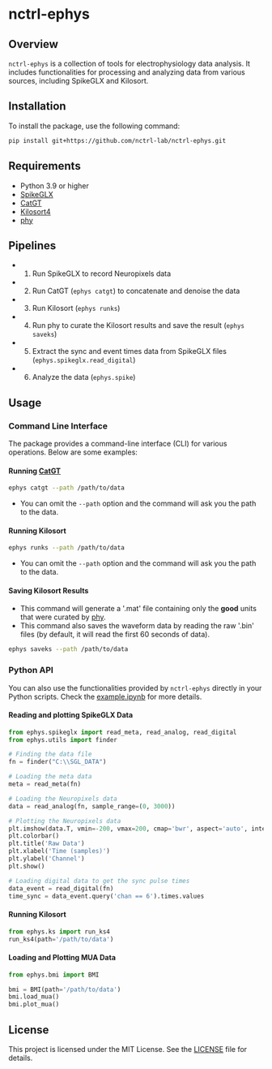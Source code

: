 # nctrl-ephys

## Overview
`nctrl-ephys` is a collection of tools for electrophysiology data analysis. It includes functionalities for processing and analyzing data from various sources, including SpikeGLX and Kilosort.

## Installation
To install the package, use the following command:
```bash
pip install git+https://github.com/nctrl-lab/nctrl-ephys.git
```

## Requirements
- Python 3.9 or higher
- [SpikeGLX](https://billkarsh.github.io/SpikeGLX/)
- [CatGT](https://billkarsh.github.io/SpikeGLX/#catgt)
- [Kilosort4](https://github.com/Mouseland/Kilosort)
- [phy](https://github.com/cortex-lab/phy)

## Pipelines
- 1. Run SpikeGLX to record Neuropixels data
- 2. Run CatGT (`ephys catgt`) to concatenate and denoise the data
- 3. Run Kilosort (`ephys runks`)
- 4. Run phy to curate the Kilosort results and save the result (`ephys saveks`)
- 5. Extract the sync and event times data from SpikeGLX files (`ephys.spikeglx.read_digital`)
- 6. Analyze the data (`ephys.spike`)

## Usage
### Command Line Interface
The package provides a command-line interface (CLI) for various operations. Below are some examples:

#### Running [CatGT](https://billkarsh.github.io/SpikeGLX/#catgt)
```bash
ephys catgt --path /path/to/data
```
- You can omit the `--path` option and the command will ask you the path to the data.

#### Running Kilosort
```bash
ephys runks --path /path/to/data
```
- You can omit the `--path` option and the command will ask you the path to the data.

#### Saving Kilosort Results
- This command will generate a '.mat' file containing only the **good** units that were curated by [phy](https://github.com/cortex-lab/phy).
- This command also saves the waveform data by reading the raw '.bin' files (by default, it will read the first 60 seconds of data).

```bash
ephys saveks --path /path/to/data
```

### Python API
You can also use the functionalities provided by `nctrl-ephys` directly in your Python scripts. Check the [example.ipynb](notebooks/example.ipynb) for more details.

#### Reading and plotting SpikeGLX Data
```python
from ephys.spikeglx import read_meta, read_analog, read_digital
from ephys.utils import finder

# Finding the data file
fn = finder("C:\\SGL_DATA")

# Loading the meta data
meta = read_meta(fn)

# Loading the Neuropixels data
data = read_analog(fn, sample_range=(0, 3000))

# Plotting the Neuropixels data
plt.imshow(data.T, vmin=-200, vmax=200, cmap='bwr', aspect='auto', interpolation='none')
plt.colorbar()
plt.title('Raw Data')
plt.xlabel('Time (samples)')
plt.ylabel('Channel')
plt.show()

# Loading digital data to get the sync pulse times
data_event = read_digital(fn)
time_sync = data_event.query('chan == 6').times.values
```

#### Running Kilosort
```python
from ephys.ks import run_ks4
run_ks4(path='/path/to/data')
```

#### Loading and Plotting MUA Data
```python
from ephys.bmi import BMI

bmi = BMI(path='/path/to/data')
bmi.load_mua()
bmi.plot_mua()
```

## License
This project is licensed under the MIT License. See the [LICENSE](LICENSE) file for details.